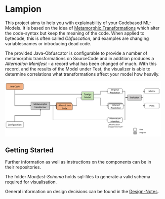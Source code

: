 # Lampion

This project aims to help you with explainability of your Codebased ML-Models. 
It is based on the idea of [Metamorphic Transformations]() which alter the code-syntax but keep the meaning of the code. 
When applied to bytecode, this is often called *Obfuscation*, and examples are changing variablesnames or introducing dead code.

The provided Java-Obfuscator is configurable to provide a number of metamorphic transformations on SourceCode and in addition produces a *Alternation Manifest* - a record what has been changed of much. 
With this record, and the results of the Model under Test, the visualizer is able to determine correlations what transformations affect your model how heavily.

![Overview](./Resources/Overview.PNG)

## Getting Started

Further information as well as instructions on the components can be in their repositories. 

The folder *Manifest-Schema* holds sql-files to generate a valid schema required for visualisation.

General information on design decisions can be found in the [Design-Notes](./Resources/DesignNotes.md).